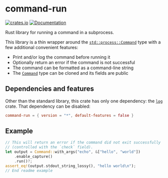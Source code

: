 # command-run

[![crates.io](https://img.shields.io/crates/v/command-run.svg)](https://crates.io/crates/command-run)
[![Documentation](https://docs.rs/command-run/badge.svg)](https://docs.rs/command-run)

Rust library for running a command in a subprocess.

This library is a thin wrapper around the [`std::process::Command`]
type with a few additional convenient features:

- Print and/or log the command before running it
- Optionally return an error if the command is not successful
- The command can be formatted as a command-line string
- The [`Command`] type can be cloned and its fields are public

## Dependencies and features

Other than the standard library, this crate has only one dependency:
the [`log`] crate. That dependency can be disabled:

```toml
command-run = { version = "*", default-features = false }
```

## Example

```rust
// This will return an error if the command did not exit successfully
// (controlled with the `check` field).
let output = Command::with_args("echo", &["hello", "world"])
    .enable_capture()
    .run()?;
assert_eq!(output.stdout_string_lossy(), "hello world\n");
// End readme example
```

[`log`]: https://crates.io/crates/log
[`std::process::Command`]: https://doc.rust-lang.org/std/process/struct.Command.html
[`Command`]: https://docs.rs/command-run/latest/command_run/struct.Command.html
